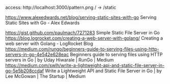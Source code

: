 access: http://localhost:3000/pattern.png
  / -> /static

https://www.alexedwards.net/blog/serving-static-sites-with-go Serving Static Sites with Go - Alex Edwards


https://gist.github.com/paulmach/7271283 Simple Static File Server in Go
https://blog.logrocket.com/creating-a-web-server-with-golang/ Creating a web server with Golang - LogRocket Blog
https://medium.com/rungo/beginners-guide-to-serving-files-using-http-servers-in-go-4e542e628eac Beginners guide to serving files using HTTP servers in Go | by Uday Hiwarale | RunGo | Medium
https://medium.com/swlh/write-a-lightweight-api-and-static-file-server-in-go-5e5b208ccdaf Write a Lightweight API and Static File Server in Go | by Lee McGowan | The Startup | Medium
